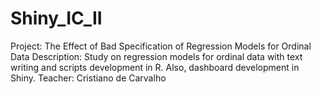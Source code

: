 # Shiny_IC_II

Project: The Effect of Bad Specification of Regression Models for Ordinal Data
Description: Study on regression models for ordinal data with text writing and scripts development in R. Also, dashboard development in Shiny.
Teacher: Cristiano de Carvalho

